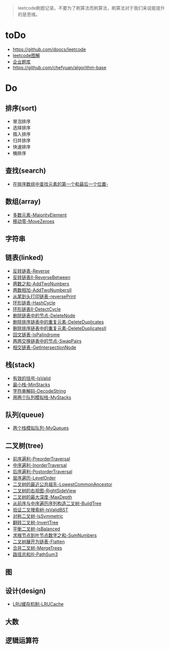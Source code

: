>leetcode刷题记录。不要为了刷算法而刷算法，刷算法对于我们来说能提升的是思维。

# toDo

- https://github.com/doocs/leetcode
- [leetcode图解](https://leetcode-cn.com/leetbook/detail/illustration-of-algorithm/)
- [企业题库](https://codetop.cc/)
- https://github.com/chefyuan/algorithm-base

# Do 
## 排序(sort)
- 冒泡排序
- 选择排序
- 插入排序
- 归并排序
- 快速排序
- 桶排序

## 查找(search)
- [在排序数组中查找元素的第一个和最后一个位置-](https://leetcode-cn.com/problems/find-first-and-last-position-of-element-in-sorted-array/)
## 数组(array)
- [多数元素-MajorityElement](https://leetcode-cn.com/problems/majority-element/)
- [移动零-MoveZeroes](https://leetcode-cn.com/problems/move-zeroes/)

## 字符串

## 链表(linked)
- [反转链表-Reverse](https://leetcode-cn.com/problems/reverse-linked-list/)
- [反转链表II-ReverseBetween](https://leetcode-cn.com/problems/reverse-linked-list-ii/)
- [两数之和-AddTwoNumbers](https://leetcode-cn.com/problems/add-two-numbers/)
- [两数相加-AddTwoNumbersII](https://leetcode-cn.com/problems/add-two-numbers-ii/submissions/)
- [从尾到头打印链表-reversePrint](https://leetcode-cn.com/problems/cong-wei-dao-tou-da-yin-lian-biao-lcof/)
- [环形链表-HashCycle](https://leetcode-cn.com/problems/linked-list-cycle/)
- [环形链表II-DetectCycle](https://leetcode-cn.com/problems/linked-list-cycle-ii/)
- [删除链表中的节点-DeleteNode](https://leetcode-cn.com/problems/delete-node-in-a-linked-list/)
- [删除排序链表中的重复元素-DeleteDuplicates](https://leetcode-cn.com/problems/remove-duplicates-from-sorted-list/)
- [删除排序链表中的重复元素-DeleteDuplicatesII](https://leetcode-cn.com/problems/remove-duplicates-from-sorted-list-ii/)
- [回文链表-IsPalindrome](https://leetcode-cn.com/problems/palindrome-linked-list/)
- [两两交换链表中的节点-SwapPairs](https://leetcode-cn.com/problems/swap-nodes-in-pairs/)
- [相交链表-GetIntersectionNode](https://leetcode-cn.com/problems/intersection-of-two-linked-lists/)
## 栈(stack)
- [有效的括号-IsValid](https://leetcode-cn.com/problems/valid-parentheses/)
- [最小栈-MinStacks](https://leetcode-cn.com/problems/min-stack/)
- [字符串解码-DecodeString](https://leetcode-cn.com/problems/decode-string/)
- [用两个队列模拟栈-MyStacks](https://leetcode-cn.com/problems/implement-stack-using-queues/)
## 队列(queue)
- [两个栈模拟队列-MyQueues](https://leetcode-cn.com/problems/implement-queue-using-stacks/)

## 二叉树(tree)
- [前序遍利-PreorderTraversal](https://leetcode-cn.com/problems/binary-tree-preorder-traversal/)
- [中序遍利-InorderTraversal](https://leetcode-cn.com/problems/binary-tree-inorder-traversal/)
- [后序遍利-PostorderTraversal](https://leetcode-cn.com/problems/binary-tree-postorder-traversal/)
- [层序遍历-LevelOrder](https://leetcode-cn.com/problems/binary-tree-level-order-traversal/)
- [二叉树的最近公共祖先-LowestCommonAncestor](https://leetcode-cn.com/problems/lowest-common-ancestor-of-a-binary-tree/)
- [二叉树的右视图-RightSideView](https://leetcode-cn.com/problems/binary-tree-right-side-view/)
- [二叉树的最大深度-MaxDepth](https://leetcode-cn.com/problems/maximum-depth-of-binary-tree/)
- [从前序与中序遍历序列构造二叉树-BuildTree](https://leetcode-cn.com/problems/construct-binary-tree-from-preorder-and-inorder-traversal/)
- [验证二叉搜索树-IsValidBST](https://leetcode-cn.com/problems/validate-binary-search-tree/)
- [对称二叉树-IsSymmetric](https://leetcode-cn.com/problems/symmetric-tree/)
- [翻转二叉树-InvertTree](https://leetcode-cn.com/problems/invert-binary-tree/)
- [平衡二叉树-IsBalanced](https://leetcode-cn.com/problems/balanced-binary-tree/)
- [求根节点到叶节点数字之和-SumNumbers](https://leetcode-cn.com/problems/sum-root-to-leaf-numbers/)
- [二叉树展开为链表-Flatten](https://leetcode-cn.com/problems/flatten-binary-tree-to-linked-list/)
- [合并二叉树-MergeTrees](https://leetcode-cn.com/problems/merge-two-binary-trees/)
- [路径总和III-PathSum3](https://leetcode-cn.com/problems/path-sum-iii/)
## 图


## 设计(design) 
- [LRU缓存机制-LRUCache](https://leetcode-cn.com/problems/lru-cache/)

## 大数

## 逻辑运算符





